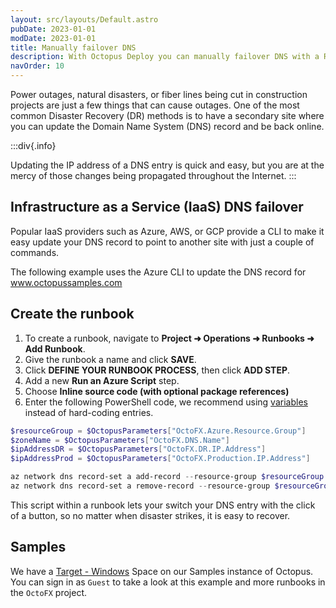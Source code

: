 ```yaml
---
layout: src/layouts/Default.astro
pubDate: 2023-01-01
modDate: 2023-01-01
title: Manually failover DNS
description: With Octopus Deploy you can manually failover DNS with a Runbook.
navOrder: 10
---
```


Power outages, natural disasters, or fiber lines being cut in construction projects are just a few things that can cause outages.  One of the most common Disaster Recovery (DR) methods is to have a secondary site where you can update the Domain Name System (DNS) record and be back online.

:::div{.info}

Updating the IP address of a DNS entry is quick and easy, but you are at the mercy of those changes being propagated throughout the Internet.
:::

## Infrastructure as a Service (IaaS) DNS failover

Popular IaaS providers such as Azure, AWS, or GCP provide a CLI to make it easy update your DNS record to point to another site with just a couple of commands.

The following example uses the Azure CLI to update the DNS record for www.octopussamples.com

## Create the runbook

1. To create a runbook, navigate to **Project ➜ Operations ➜ Runbooks ➜ Add Runbook**.
2. Give the runbook a name and click **SAVE**.
3. Click **DEFINE YOUR RUNBOOK PROCESS**, then click **ADD STEP**.
4. Add a new **Run an Azure Script** step.
5. Choose **Inline source code (with optional package references)**
6. Enter the following PowerShell code, we recommend using [variables](/docs/projects/variables) instead of hard-coding entries.

```powershell
$resourceGroup = $OctopusParameters["OctoFX.Azure.Resource.Group"]
$zoneName = $OctopusParameters["OctoFX.DNS.Name"]
$ipAddressDR = $OctopusParameters["OctoFX.DR.IP.Address"]
$ipAddressProd = $OctopusParameters["OctoFX.Production.IP.Address"]

az network dns record-set a add-record --resource-group $resourceGroup --zone-name $zoneName --record-set-name www --ipv4-address $ipAddressProd
az network dns record-set a remove-record --resource-group $resourceGroup --zone-name $zoneName --record-set-name www --ipv4-address $ipAddressDR
```

This script within a runbook lets your switch your DNS entry with the click of a button, so no matter when disaster strikes, it is easy to recover.

## Samples

We have a [Target - Windows](https://oc.to/TargetWindowsSamplesSpace) Space on our Samples instance of Octopus. You can sign in as `Guest` to take a look at this example and more runbooks in the `OctoFX` project.
